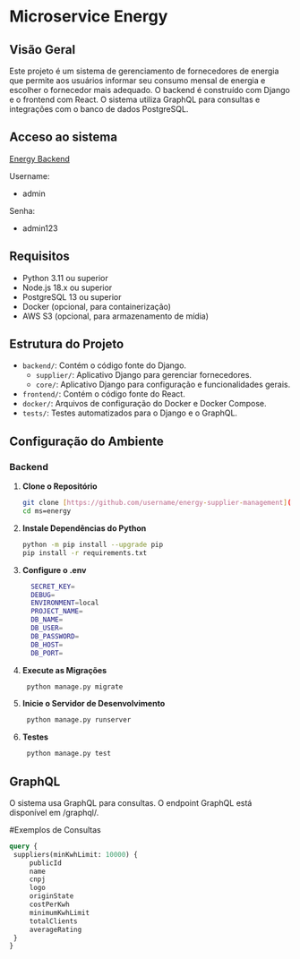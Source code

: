 # Microservice Energy

## Visão Geral

Este projeto é um sistema de gerenciamento de fornecedores de energia que permite aos usuários informar seu consumo mensal de energia e escolher o fornecedor mais adequado. O backend é construído com Django e o frontend com React. O sistema utiliza GraphQL para consultas e integrações com o banco de dados PostgreSQL.

## Acceso ao sistema

[Energy Backend](https://18.212.133.34/admin/)

Username:
- admin

Senha:
- admin123

## Requisitos

- Python 3.11 ou superior
- Node.js 18.x ou superior
- PostgreSQL 13 ou superior
- Docker (opcional, para containerização)
- AWS S3 (opcional, para armazenamento de mídia)

## Estrutura do Projeto

- `backend/`: Contém o código fonte do Django.
  - `supplier/`: Aplicativo Django para gerenciar fornecedores.
  - `core/`: Aplicativo Django para configuração e funcionalidades gerais.
- `frontend/`: Contém o código fonte do React.
- `docker/`: Arquivos de configuração do Docker e Docker Compose.
- `tests/`: Testes automatizados para o Django e o GraphQL.

## Configuração do Ambiente

### Backend

1. **Clone o Repositório**

   ```bash
   git clone [https://github.com/username/energy-supplier-management](https://github.com/MeninoNias/ms-energy).git
   cd ms=energy
   ```
2. **Instale Dependências do Python**
   ```bash
   python -m pip install --upgrade pip
   pip install -r requirements.txt
   ```
3. **Configure o .env**
   ```bash
     SECRET_KEY=
     DEBUG=
     ENVIRONMENT=local
     PROJECT_NAME=
     DB_NAME=
     DB_USER=
     DB_PASSWORD=
     DB_HOST=
     DB_PORT=
   ```
4. **Execute as Migrações**
   ```bash
    python manage.py migrate
   ```
5. **Inicie o Servidor de Desenvolvimento**
   ```bash
    python manage.py runserver
   ```
6. **Testes**
   ```bash
    python manage.py test
   ```

## GraphQL

O sistema usa GraphQL para consultas. O endpoint GraphQL está disponível em /graphql/.

#Exemplos de Consultas
   ```graphql
   query {
    suppliers(minKwhLimit: 10000) {
        publicId
        name
        cnpj
        logo
        originState
        costPerKwh
        minimumKwhLimit
        totalClients
        averageRating
    }
}
   ```
